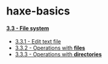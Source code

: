haxe-basics
=========================

#### [3.3 - File system](.)
* [3.3.1 - Edit text file](./3.3.1_EditTextFile/Source/Main.hx)
* [3.3.2 - Operations with **files**](./3.3.2_OperationsWithFiles/Source/Main.hx)
* [3.3.3 - Operations with **directories**](./3.3.3_OperationsWithDirectories/Source/Main.hx)